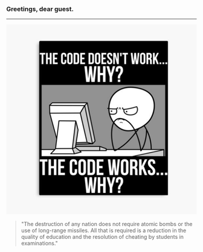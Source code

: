 ### Greetings, dear guest. 
____

<p align="center"><img src="why.jpg"></p>



> "The destruction of any nation does not require atomic bombs or the use of long-range missiles. All that is required is a reduction in the quality of education and the resolution of cheating by students in examinations."
